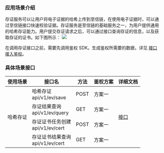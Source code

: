 ### 应用场景介绍 

存证服务可以让用户将电子证据的哈希上传到至信链，在使用电子证据时，可以通过至信链接口快速校验证据。存证服务是至信链的基础服务之一，为用户提供通用的哈希存证能力。用户提交存证请求之后，可以通过接口查询存证的信息，以及获取存证的证书。如下图所示：
![](https://qcloudimg.tencent-cloud.cn/raw/5647134e55dfdd3896a0b7648c2a3f8d.png)

在调用存证接口之前，需要先调用鉴权 SDK。生成鉴权所需要的数据，详见 [接口接入鉴权](https://cloud.tencent.com/document/product/1543/73811)。

### 具体场景接口 
<table>
<thead>
  <tr>
  <th>使用场景</th>
  <th>接口名</th>
  <th>方法</th>
  <th>鉴权方案</th>
  <th>详细文档</th>
  </tr>
</thead>
<tbody>
  <tr>
  <td rowspan="4">哈希存证</td>
  <td>哈希存证<br>api/v1/ev/save</td>
  <td>POST</td>
  <td>方案一</td>
  <td rowspan="4"><a href="https://cloud.tencent.com/document/product/1543/73847">接口</td>
  </tr>
  <tr>
  <td>存证结果查询<br>api/v1/ev/query</td>
  <td>GET</td>
  <td>方案一</td>
  </tr>
  <tr>
  <td>存证证书任务创建<br>api/v1/ev/cert</td>
  <td>POST</td>
  <td>方案一</td>
  </tr>
  <tr>
  <td>存证证书结果查询<br>api/v1/ev/cert</td>
  <td>GET</td>
  <td>方案一</td>
  </tr>
</tbody>
</table>
